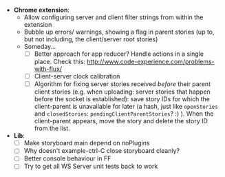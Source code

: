 - **Chrome extension**:
    + Allow configuring server and client filter strings from within the extension
    + Bubble up errors/ warnings, showing a flag in parent stories (up to, but not including, the client/server root stories)
    + Someday...
        * [ ] Better approach for app reducer? Handle actions in a single place. Check this: http://www.code-experience.com/problems-with-flux/
        * [ ] Client-server clock calibration
        * [ ] Algorithm for fixing server stories received *before* their parent client stories (e.g. when uploading: server stories that happen before the socket is established): save story IDs for which the client-parent is unavailable for later (a hash, just like `openStories` and `closedStories`: `pendingClientParentStories`? :) ). When the client-parent appears, move the story and delete the story ID from the list.
- **Lib**:
    + [ ] Make storyboard main depend on noPlugins
    + [ ] Why doesn't example-ctrl-C close storyboard cleanly?
    + [ ] Better console behaviour in FF
    + [ ] Try to get all WS Server unit tests back to work

